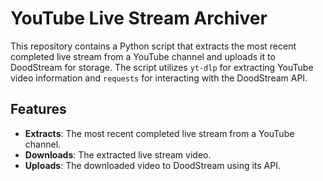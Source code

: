 # YouTube Live Stream Archiver

This repository contains a Python script that extracts the most recent completed live stream from a YouTube channel and uploads it to DoodStream for storage. The script utilizes `yt-dlp` for extracting YouTube video information and `requests` for interacting with the DoodStream API.

## Features

- **Extracts**: The most recent completed live stream from a YouTube channel.
- **Downloads**: The extracted live stream video.
- **Uploads**: The downloaded video to DoodStream using its API.
